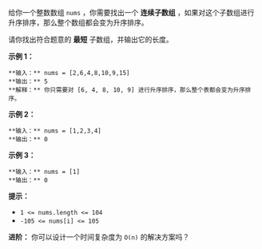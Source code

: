 给你一个整数数组 `nums` ，你需要找出一个 **连续子数组** ，如果对这个子数组进行升序排序，那么整个数组都会变为升序排序。

请你找出符合题意的 **最短** 子数组，并输出它的长度。

**示例 1：**

    
    
    **输入：** nums = [2,6,4,8,10,9,15]
    **输出：** 5
    **解释：** 你只需要对 [6, 4, 8, 10, 9] 进行升序排序，那么整个表都会变为升序排序。
    

**示例 2：**

    
    
    **输入：** nums = [1,2,3,4]
    **输出：** 0
    

**示例 3：**

    
    
    **输入：** nums = [1]
    **输出：** 0
    

**提示：**

  * `1 <= nums.length <= 104`
  * `-105 <= nums[i] <= 105`

**进阶：** 你可以设计一个时间复杂度为 `O(n)` 的解决方案吗？

